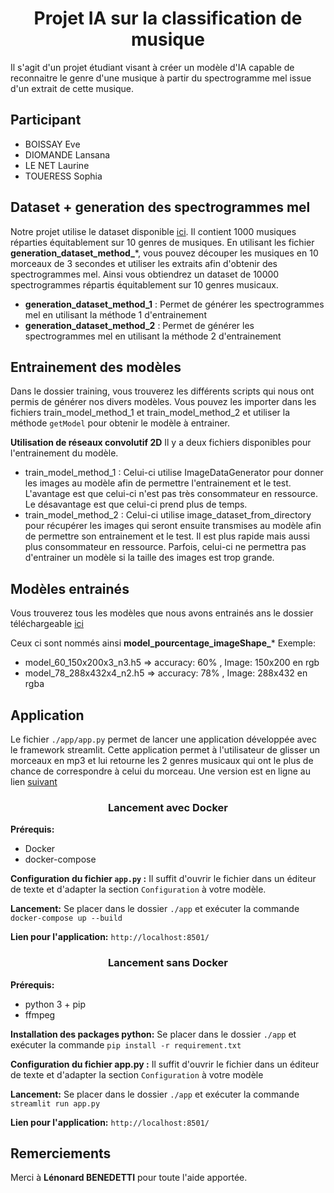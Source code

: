 # <div align="center"> Projet IA sur la classification de musique<div>

Il s'agit d'un projet étudiant visant à créer un modèle d'IA capable de reconnaitre le genre d'une musique à partir du spectrogramme mel issue d'un extrait de cette musique.

## Participant
- BOISSAY Eve 
- DIOMANDE Lansana 
- LE NET Laurine
- TOUERESS Sophia

## Dataset + generation des spectrogrammes mel

Notre projet utilise le dataset disponible <a href="http://marsyas.info/downloads/datasets.html">ici</a>.
Il contient 1000 musiques réparties équitablement sur 10 genres de musiques. 
En utilisant les fichier **generation_dataset_method_***, ​vous pouvez découper les musiques en 10 morceaux de 3 secondes et utiliser les extraits afin d'obtenir des spectrogrammes mel. Ainsi vous obtiendrez un dataset de 10000 spectrogrammes répartis équitablement sur 10 genres musicaux.

- **generation_dataset_method_1** : Permet de générer les spectrogrammes mel en utilisant la méthode 1 d'entrainement
- **generation_dataset_method_2** :  Permet de générer les spectrogrammes mel en utilisant la méthode 2 d'entrainement


## Entrainement des modèles

Dans le dossier training, vous trouverez les différents scripts qui nous ont permis de générer nos divers modèles.
Vous pouvez les importer dans les fichiers train_model_method_1  et train_model_method_2 et utiliser la méthode `getModel` pour obtenir le modèle à entrainer.

**Utilisation de réseaux convolutif 2D**
Il y a deux fichiers disponibles pour l'entrainement du modèle. 
- train_model_method_1 : Celui-ci utilise ImageDataGenerator pour donner les images au modèle afin de permettre l'entrainement et le test. L'avantage est que celui-ci n'est pas très consommateur en ressource. Le désavantage est que celui-ci prend plus de temps.
- train_model_method_2 : Celui-ci utilise image_dataset_from_directory pour récupérer les images qui seront ensuite transmises au modèle afin de permettre son entrainement et le test. Il est plus rapide mais aussi plus consommateur en ressource. Parfois, celui-ci ne permettra pas d'entrainer un modèle si la taille des images est trop grande.

## Modèles entrainés

Vous trouverez tous les modèles que nous avons entrainés ans le dossier téléchargeable <a href="https://epfedu-my.sharepoint.com/:f:/g/personal/sophia_toueress_epfedu_fr/ElRh2dUkGFxCqNUjD4BI4ScB2_50YIQnO45ahe8ZMForvg?e=55gSZ4"> ici </a> 

Ceux ci sont nommés ainsi **model_pourcentage_imageShape_***
Exemple:
- model_60_150x200x3_n3.h5 => accuracy: 60% , Image: 150x200 en rgb
- model_78_288x432x4_n2.h5 => accuracy: 78% , Image: 288x432 en rgba

## Application
Le fichier `./app/app.py` permet de lancer une application développée avec le framework streamlit. Cette application permet à l'utilisateur de glisser un morceaux en mp3 et lui retourne les 2 genres musicaux qui ont le plus de chance de correspondre à celui du morceau. Une version est en ligne au lien <a href="http://music-classif.partage2passion.fr/">suivant</a>

### <div align="center"> Lancement avec Docker <div>

**Prérequis:**
- Docker 
- docker-compose

**Configuration du fichier `app.py` :**
Il suffit d'ouvrir le fichier dans un éditeur de texte et d'adapter la section `Configuration` à votre modèle.

**Lancement:** Se placer dans le dossier `./app` et exécuter la commande `docker-compose up --build`


**Lien pour l'application:** `http://localhost:8501/`

### <div align="center"> Lancement sans Docker <div>

**Prérequis:**
- python 3 + pip
- ffmpeg

**Installation des packages python:**
 Se placer dans le dossier `./app` et exécuter la commande `pip install -r requirement.txt`

**Configuration du fichier app.py :**
Il suffit d'ouvrir le fichier dans un éditeur de texte et d'adapter la section `Configuration` à votre modèle

**Lancement:** Se placer dans le dossier `./app` et exécuter la commande `streamlit run app.py`


**Lien pour l'application:** `http://localhost:8501/`


## Remerciements

Merci à **Lénonard BENEDETTI** pour toute l'aide apportée.

